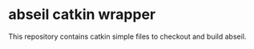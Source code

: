 abseil catkin wrapper
=====

This repository contains catkin simple files to checkout and build abseil.
